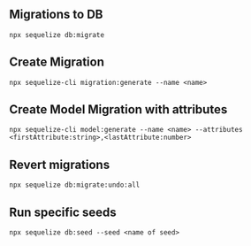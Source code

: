 ## Migrations to DB
`npx sequelize db:migrate`

## Create Migration
`npx sequelize-cli migration:generate --name <name>`

## Create Model Migration with attributes
`npx sequelize-cli model:generate --name <name> --attributes <firstAttribute:string>,<lastAttribute:number>`

## Revert migrations
`npx sequelize db:migrate:undo:all`

## Run specific seeds
`npx sequelize db:seed --seed <name of seed>`